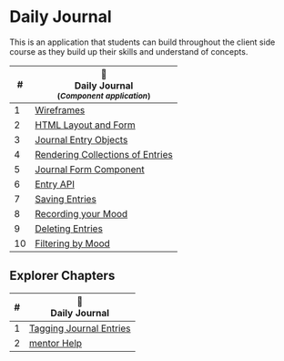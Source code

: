 # Daily Journal

This is an application that students can build throughout the client side course as they build up their skills and understand of concepts.

| # | 📔 <br/> Daily Journal <br/><sub>(_Component application_)</sub> |
|--|--|
| 1 | [Wireframes](./chapters/DAILY_JOURNAL_WIREFRAME.md) |
| 2 | [HTML Layout and Form](./chapters/DAILY_JOURNAL_STATIC_LAYOUT.md) |
| 3 | [Journal Entry Objects](./chapters/DAILY_JOURNAL_OBJECT_DOM.md) |
| 4 | [Rendering Collections of Entries](./chapters/DAILY_JOURNAL_DATA_DOM.md) |
| 5 | [Journal Form Component](./chapters/DAILY_JOURNAL_FORM_COMPONENT.md) |
| 6 | [Entry API](./chapters/DAILY_JOURNAL_FETCHING.md) |
| 7 | [Saving Entries](./chapters/DAILY_JOURNAL_SAVING_ENTRIES.md) |
| 8 | [Recording your Mood](./chapters/DAILY_JOURNAL_MOOD.md) |
| 9 | [Deleting Entries](./chapters/DAILY_JOURNAL_DELETING_ENTRIES.md) |
| 10 | [Filtering by Mood](./chapters/DAILY_JOURNAL_FILTERING_MOOD.md) |

## Explorer Chapters

| # | 📔 <br/> Daily Journal |
|--|--|
| 1 | [Tagging Journal Entries](./chapters/DAILY_JOURNAL_TAGS.md) |
| 2 | [mentor Help](./chapters/DAILY_JOURNAL_mentor.md) |